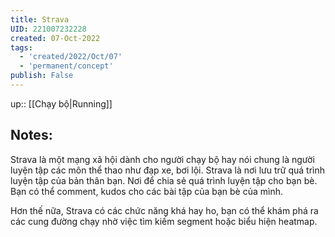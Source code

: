 ```yaml
---
title: Strava
UID: 221007232228
created: 07-Oct-2022
tags:
  - 'created/2022/Oct/07'
  - 'permanent/concept'
publish: False
---
```

up:: [[Chạy bộ|Running]]
## Notes:
Strava là một mạng xã hội dành cho người chạy bộ hay nói chung là người luyện tập các môn thể thao như đạp xe, bơi lội. Strava là nơi lưu trữ quá trình luyện tập của bản thân bạn. Nơi để chia sẻ quá trình luyện tập cho bạn bè. Bạn có thể comment, kudos cho các bài tập của bạn bè của mình.

Hơn thế nữa, Strava có các chức năng khá hay ho, bạn có thể khám phá ra các cung đường chạy nhờ việc tìm kiếm segment hoặc biểu hiện heatmap.




